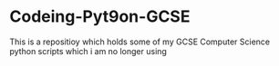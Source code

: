 # Codeing-Pyt9on-GCSE
This is a repositioy which holds some of my GCSE Computer Science python scripts which i am no longer using
